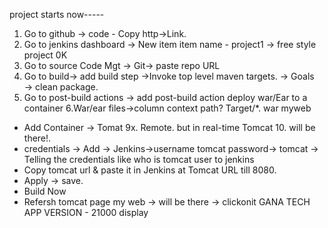project starts now-----
1. Go to github → code - Copy http→Link.
2. Go to jenkins dashboard → New item
item name - project1 → free style project
0K
3. Go to source Code Mgt → Git→ paste repo
URL
4. Go to build→ add build step →Invoke top level maven targets.
→ Goals → clean package.
5. Go to post-build actions → add post-build action
  deploy war/Ear to a container
6.War/ear files->column  context path? 
 Target/*. war             myweb
* Add Container → Tomat 9x. Remote.
 but in real-time Tomcat 10. will be there!.
* credentials → Add → Jenkins→username tomcat
password→ tomcat
→ Telling the credentials like who is tomcat
user to jenkins
* Copy tomcat url & paste it in Jenkins at Tomcat URL till 8080.
* Apply → save.
* Build Now
* Refersh tomcat page
my web → will be there → clickonit
GANA TECH APP VERSION - 21000
display
